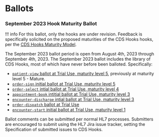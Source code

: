# Ballots

### September 2023 Hook Maturity Ballot

!!! info
	For this ballot, only the hooks are under revision. Feedback is specifically solicited on the proposed maturities of the CDS Hooks hooks, per the [CDS Hooks Maturity Model](http://cds-hooks.hl7.org/2.0/#hook-maturity-model). 


The September 2023 ballot period is open from August 4th, 2023 through September 4th, 2023. The September 2023 ballot includes the library of CDS Hooks, most of which have never before been balloted. Specifically:

* [`patient-view` ballot at Trial Use, maturity level 5](/hooks/patient-view/2023SepSTU1Ballot/patient-view/), previously at maturity level 5 - Mature.
* [`order-sign` initial ballot at Trial Use, maturity level 5](/hooks/order-sign/2023SepSTU1Ballot/order-sign/)
* [`order-select` intial ballot at Trial Use, maturity level 4](/hooks/order-select/2023SepSTU1Ballot/order-select/)
* [`appointment-book` intitial ballot at Trial Use, maturity level 3](/hooks/appointment-book/2023SepSTU1Ballot/appointment-book/)
* [`encounter-discharge` intial ballot at Trial Use, maturity level 3](/hooks/encounter-discharge/2023SepSTU1Ballot/encounter-discharge/)
* [`order-dispatch` ballot at Trial Use](/hooks/order-dispatch/2023SepSTU1Ballot/order-dispatch/)
* [`encounter-start` initial ballot at Trial Use, maturity level 1](/hooks/encounter-start/2023SepSTU1Ballot/encounter-start/)

Ballot comments can be submitted per normal HL7 processes. Submitters are encouraged to submit using the HL7 Jira issue tracker, setting the Specification of submitted issues to CDS Hooks.